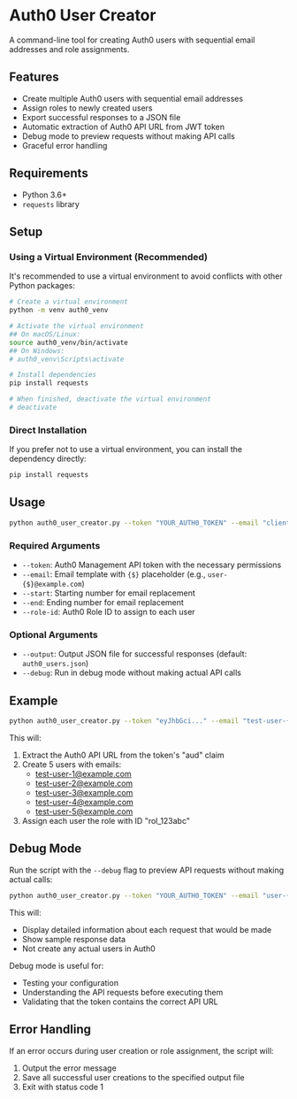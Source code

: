 # Auth0 User Creator

A command-line tool for creating Auth0 users with sequential email addresses and role assignments.

## Features

- Create multiple Auth0 users with sequential email addresses
- Assign roles to newly created users
- Export successful responses to a JSON file
- Automatic extraction of Auth0 API URL from JWT token
- Debug mode to preview requests without making API calls
- Graceful error handling

## Requirements

- Python 3.6+
- `requests` library

## Setup

### Using a Virtual Environment (Recommended)

It's recommended to use a virtual environment to avoid conflicts with other Python packages:

```bash
# Create a virtual environment
python -m venv auth0_venv

# Activate the virtual environment
## On macOS/Linux:
source auth0_venv/bin/activate
## On Windows:
# auth0_venv\Scripts\activate

# Install dependencies
pip install requests

# When finished, deactivate the virtual environment
# deactivate
```

### Direct Installation

If you prefer not to use a virtual environment, you can install the dependency directly:

```bash
pip install requests
```

## Usage

```bash
python auth0_user_creator.py --token "YOUR_AUTH0_TOKEN" --email "client-test-e2e-{$}@example.com" --start 1 --end 10 --role-id "rol_123456789"
```

### Required Arguments

- `--token`: Auth0 Management API token with the necessary permissions
- `--email`: Email template with `{$}` placeholder (e.g., `user-{$}@example.com`)
- `--start`: Starting number for email replacement
- `--end`: Ending number for email replacement
- `--role-id`: Auth0 Role ID to assign to each user

### Optional Arguments

- `--output`: Output JSON file for successful responses (default: `auth0_users.json`)
- `--debug`: Run in debug mode without making actual API calls

## Example

```bash
python auth0_user_creator.py --token "eyJhbGci..." --email "test-user-{$}@example.com" --start 1 --end 5 --role-id "rol_123abc"
```

This will:
1. Extract the Auth0 API URL from the token's "aud" claim
2. Create 5 users with emails:
   - test-user-1@example.com
   - test-user-2@example.com
   - test-user-3@example.com
   - test-user-4@example.com
   - test-user-5@example.com
3. Assign each user the role with ID "rol_123abc"

## Debug Mode

Run the script with the `--debug` flag to preview API requests without making actual calls:

```bash
python auth0_user_creator.py --token "YOUR_AUTH0_TOKEN" --email "user-{$}@example.com" --start 1 --end 2 --role-id "rol_123abc" --debug
```

This will:
- Display detailed information about each request that would be made
- Show sample response data
- Not create any actual users in Auth0

Debug mode is useful for:
- Testing your configuration
- Understanding the API requests before executing them
- Validating that the token contains the correct API URL

## Error Handling

If an error occurs during user creation or role assignment, the script will:
1. Output the error message
2. Save all successful user creations to the specified output file
3. Exit with status code 1 
